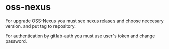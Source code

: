 # oss-nexus

For upgrade OSS-Nexus you must see [nexus relases](https://help.sonatype.com/repomanager3/download/download-archives---repository-manager-3) and choose neccesary version.
and put tag to repository.  

For authentication by gitlab-auth you must use user's token and change password.

